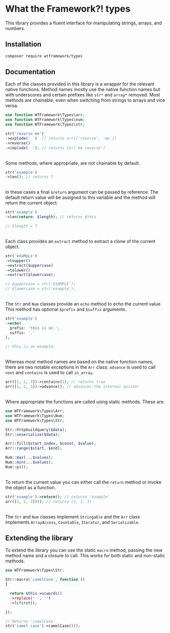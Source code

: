 # What the Framework?! types

This library provides a fluent interface for manipulating strings, arrays, and numbers.

## Installation
```bash
composer require wtframework/types
```

## Documentation

Each of the classes provided in this library is a wrapper for the relevant native functions. Method names mostly use the native function names but with underscores and certain prefixes like `str*` and `array*` removed. Most methods are chainable, even when switching from strings to arrays and vice versa.

```php
use function WTFramework\Types\arr;
use function WTFramework\Types\num;
use function WTFramework\Types\str;

str('reverse me')
->explode(' ')  // returns arr(['reverse', 'me'])
->reverse()
->implode(' '); // returns str('me reverse')
```
\
Some methods, where appropriate, are not chainable by default.
```php
str('example')
->len(); // returns 7
```
\
In these cases a final `$return` argument can be passed by reference. The default return value will be assigned to this variable and the method will return the current object.
```php
str('example')
->len(return: $length); // returns $this

// $length = 7
```
\
Each class provides an `extract` method to extract a clone of the current object.
```php
str('eXaMpLe')
->toupper()
->extract($uppercase)
->tolower()
->extract($lowercase);

// $uppercase = str('EXAMPLE');
// $lowercase = str('example');
```
\
The `Str` and `Num` classes provide an `echo` method to echo the current value. This method has optional `$prefix` and `$suffix` arguments.
```php
str('example')
->echo(
  prefix: 'this is an ',
  suffix: '.'
);

// this is an example.
```
\
Whereas most method names are based on the native function names, there are two notable exceptions in the `Arr` class: `advance` is used to call `next` and `contains` is used to call `in_array`.
```php
arr([1, 2, 3])->contains(1); // returns true
arr([1, 2, 3])->advance(); // advances the internal pointer
```
\
Where appropriate the functions are called using static methods. These are:
```php
use WTFramework\Types\Arr;
use WTFramework\Types\Num;
use WTFramework\Types\Str;

Str::httpbuildquery($data);
Str::unserialize($data);

Arr::fill($start_index, $count, $value);
Arr::range($start, $end);

Num::max(...$values);
Num::min(...$values);
Num::pi();
```
\
To return the current value you can either call the `return` method or invoke the object as a function.
```php
str('example')->return(); // returns 'example'
arr([1, 2, 3])(); // returns [1, 2, 3]
```

\
The `Str` and `Num` classes implement `Stringable` and the `Arr` class implements `ArrayAccess`, `Countable`, `Iterator`, and `Serializable`.

## Extending the library

To extend the library you can use the static `macro` method, passing the new method name and a closure to call. This works for both static and non-static methods.
```php
use WTFramework\Types\Str;

Str::macro('camelCase', function ()
{

  return $this->ucwords()
  ->replace(' ', '')
  ->lcfirst();

});
```
```php
// Returns 'camelCase'
str('camel case')->camelCase()();
```